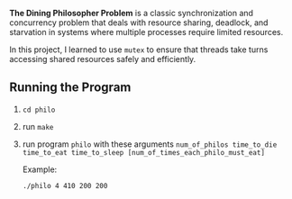 **The Dining Philosopher Problem** is a classic synchronization and concurrency problem that deals with resource sharing, deadlock, and starvation in systems where multiple processes require limited resources.

In this project, I learned to use `mutex` to ensure that threads take turns accessing shared resources safely and efficiently.

## Running the Program
1. `cd philo`
2. run `make`
3. run program `philo` with these arguments `num_of_philos time_to_die time_to_eat time_to_sleep
 [num_of_times_each_philo_must_eat]`

   Example:
   ```
   ./philo 4 410 200 200
   ```
